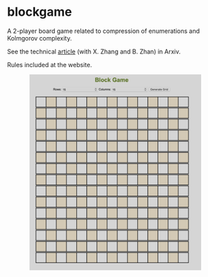 # blockgame
A 2-player board game related to compression of enumerations and Kolmgorov complexity. 

See the technical [article](https://arxiv.org/abs/2304.03030) (with X. Zhang and B. Zhan) in Arxiv. 

Rules included at the website.
<p align="center">
<img width="400"  src="https://github.com/bob7/blockgame/blob/main/img/evenImgd.png">
</p>


